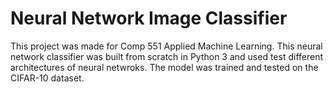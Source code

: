 # Neural Network Image Classifier

This project was made for Comp 551 Applied Machine Learning. This neural network classifier was built from scratch in Python 3 and used test different architectures of neural netwroks. The model was trained and tested on the CIFAR-10 dataset.
